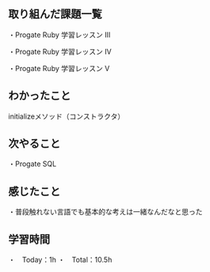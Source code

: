 ## 取り組んだ課題一覧
・Progate Ruby 学習レッスン III 

・Progate Ruby 学習レッスン IV

・Progate Ruby 学習レッスン V

## わかったこと
initializeメソッド（コンストラクタ）

## 次やること
・Progate SQL

## 感じたこと
・普段触れない言語でも基本的な考えは一緒なんだなと思った

## 学習時間
・　Today：1h
・　Total：10.5h
